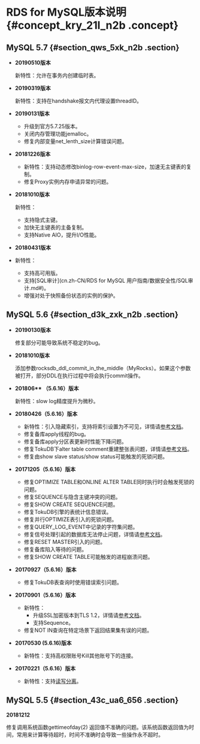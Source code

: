 # RDS for MySQL版本说明 {#concept_kry_21l_n2b .concept}

## MySQL 5.7 {#section_qws_5xk_n2b .section}

-   **20190510版本** 

    新特性：允许在事务内创建临时表。

-   **20190319版本**

    新特性：支持在handshake报文内代理设置threadID。

-   **20190131版本**

    -   升级到官方5.7.25版本。
    -   关闭内存管理功能jemalloc。
    -   修复内部变量net\_lenth\_size计算错误问题。
-   **20181226版本**

    -   新特性：支持动态修改binlog-row-event-max-size，加速无主键表的复制。
    -   修复Proxy实例内存申请异常的问题。
-   **20181010版本**

    新特性：

    -   支持隐式主键。
    -   加快无主键表的主备复制。
    -   支持Native AIO，提升I/O性能。
-   **20180431版本** 

-   新特性：
    -   支持高可用版。
    -   支持[SQL审计](cn.zh-CN/RDS for MySQL 用户指南/数据安全性/SQL审计.md#)。
    -   增强对处于快照备份状态的实例的保护。

## MySQL 5.6 {#section_d3k_zxk_n2b .section}

-   **20190130版本** 

    修复部分可能导致系统不稳定的bug。

-   **20181010版本** 

    添加参数rocksdb\_ddl\_commit\_in\_the\_middle（MyRocks）。如果这个参数被打开，部分DDL在执行过程中将会执行commit操作。

-   **201806\*\* （5.6.16）版本** 

    新特性：slow log精度提升为微秒。

-   **20180426（5.6.16）版本** 
    -   新特性：引入隐藏索引，支持将索引设置为不可见，详情请[参考文档](https://github.com/alibaba/AliSQL/wiki/Changes-in-AliSQL-5.6.32-(2017-07-16)#1-invisible-indexes)。
    -   修复备库apply线程的bug。
    -   修复备库apply分区表更新时性能下降问题。
    -   修复TokuDB下alter table comment重建整张表问题，详情请[参考文档](https://github.com/alibaba/AliSQL/wiki/Changes-in-AliSQL-5.6.32-(2018-05-01)#1-alter-tokudb-table-comment-rebuild-whole-engine-data)。
    -   修复由show slave status/show status可能触发的死锁问题。
-   **20171205（5.6.16）版本** 
    -   修复OPTIMIZE TABLE和ONLINE ALTER TABLE同时执行时会触发死锁的问题。
    -   修复SEQUENCE与隐含主键冲突的问题。
    -   修复SHOW CREATE SEQUENCE问题。
    -   修复TokuDB引擎的表统计信息错误。
    -   修复并行OPTIMIZE表引入的死锁问题。
    -   修复QUERY\_LOG\_EVENT中记录的字符集问题。
    -   修复信号处理引起的数据库无法停止问题，详情请[参考文档](https://github.com/alibaba/AliSQL/wiki/Changes-in-AliSQL-5.6.32-%282017-10-10%29#1-the-ack-receiver-thread-didnt-handle-signal-correctly)。
    -   修复RESET MASTER引入的问题。
    -   修复备库陷入等待的问题。
    -   修复SHOW CREATE TABLE可能触发的进程崩溃问题。
-   **20170927（5.6.16）版本** 
    -   修复TokuDB表查询时使用错误索引问题。
-   **20170901（5.6.16）版本** 
    -   新特性：
        -   升级SSL加密版本到TLS 1.2，详情请[参考文档](https://github.com/alibaba/AliSQL/wiki/Changes-in-AliSQL-5.6.32-(2017-10-10)#2-upgrade-ssl-tlsv12)。
        -   支持Sequence。
    -   修复NOT IN查询在特定场景下返回结果集有误的问题。
-   **20170530 \(5.6.16\)版本** 
    -   新特性：支持高权限账号Kill其他账号下的连接。
-   **20170221（5.6.16）版本** 
    -   新特性：支持[读写分离](cn.zh-CN/用户指南/读写分离/读写分离简介.md#)。

## MySQL 5.5 {#section_43c_ua6_656 .section}

**20181212**

修复调用系统函数gettimeofday\(2\) 返回值不准确的问题。该系统函数返回值为时间，常用来计算等待超时，时间不准确时会导致一些操作永不超时。

